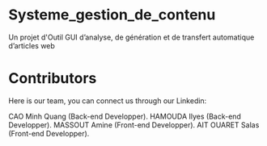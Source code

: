 # Systeme_gestion_de_contenu
Un projet d'Outil GUI d’analyse, de génération et de transfert automatique  d’articles web

<h1>Contributors</h1>
Here is our team, you can connect us through our Linkedin:

CAO Minh Quang (Back-end Developper).
HAMOUDA Ilyes (Back-end Developper).
MASSOUT Amine (Front-end Developper).
AIT OUARET Salas (Front-end Developper).

